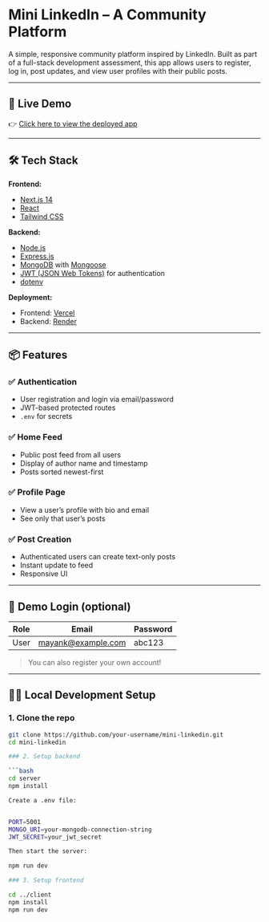 # Mini LinkedIn – A Community Platform

A simple, responsive community platform inspired by LinkedIn. Built as part of a full-stack development assessment, this app allows users to register, log in, post updates, and view user profiles with their public posts.


---

## 🚀 Live Demo

👉 [Click here to view the deployed app](https://your-live-demo-link.com)

---

## 🛠️ Tech Stack

**Frontend:**
- [Next.js 14](https://nextjs.org/)
- [React](https://reactjs.org/)
- [Tailwind CSS](https://tailwindcss.com/)

**Backend:**
- [Node.js](https://nodejs.org/)
- [Express.js](https://expressjs.com/)
- [MongoDB](https://www.mongodb.com/) with [Mongoose](https://mongoosejs.com/)
- [JWT (JSON Web Tokens)](https://jwt.io/) for authentication
- [dotenv](https://www.npmjs.com/package/dotenv)

**Deployment:**
- Frontend: [Vercel](https://vercel.com/)
- Backend: [Render](https://render.com/)

---

## 📦 Features

### ✅ Authentication
- User registration and login via email/password
- JWT-based protected routes
- `.env` for secrets

### ✅ Home Feed
- Public post feed from all users
- Display of author name and timestamp
- Posts sorted newest-first

### ✅ Profile Page
- View a user’s profile with bio and email
- See only that user’s posts

### ✅ Post Creation
- Authenticated users can create text-only posts
- Instant update to feed
- Responsive UI

---

## 🔐 Demo Login (optional)

| Role   | Email               | Password   |
|--------|---------------------|------------|
| User   | mayank@example.com  | abc123     |

> You can also register your own account!

---

## 🧑‍💻 Local Development Setup

### 1. Clone the repo

```bash
git clone https://github.com/your-username/mini-linkedin.git
cd mini-linkedin

### 2. Setup backend

```bash
cd server
npm install

Create a .env file:


PORT=5001
MONGO_URI=your-mongodb-connection-string
JWT_SECRET=your_jwt_secret

Then start the server:

npm run dev

### 3. Setup frontend

cd ../client
npm install
npm run dev
